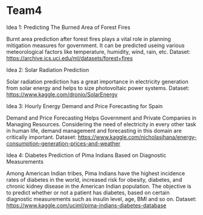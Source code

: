 # Team4

Idea 1: Predicting The Burned Area of Forest Fires

Burnt area prediction after forest fires plays a vital role in planning mitigation
measures for government. It can be predicted useing various meteorological factors
like temperature, humidity, wind, rain, etc.
Dataset: https://archive.ics.uci.edu/ml/datasets/forest+fires

Idea 2: Solar Radiation Prediction

Solar radiation prediction has a great importance in electricity generation from 
solar energy and helps to size photovoltaic power systems.
Dataset: https://www.kaggle.com/dronio/SolarEnergy

Idea 3: Hourly Energy Demand and Price Forecasting for Spain

Demand and Price Forecasting Helps Government and Private Companies in Managing Resources.
Considering the need of electricity in every other task in human life, demand management
and forecasting in this domain are critically important.
Dataset: https://www.kaggle.com/nicholasjhana/energy-consumption-generation-prices-and-weather

Idea 4: Diabetes Prediction of Pima Indians Based on Diagnostic Measurements

Among American Indian tribes, Pima Indians have the highest incidence rates of diabetes in the world, 
increased risk for obesity, diabetes, and chronic kidney disease in the American Indian population.
The objective is to predict whether or not a patient has diabetes, based on certain diagnostic 
measurements such as insulin level, age, BMI and so on.
Dataset: https://www.kaggle.com/uciml/pima-indians-diabetes-database
